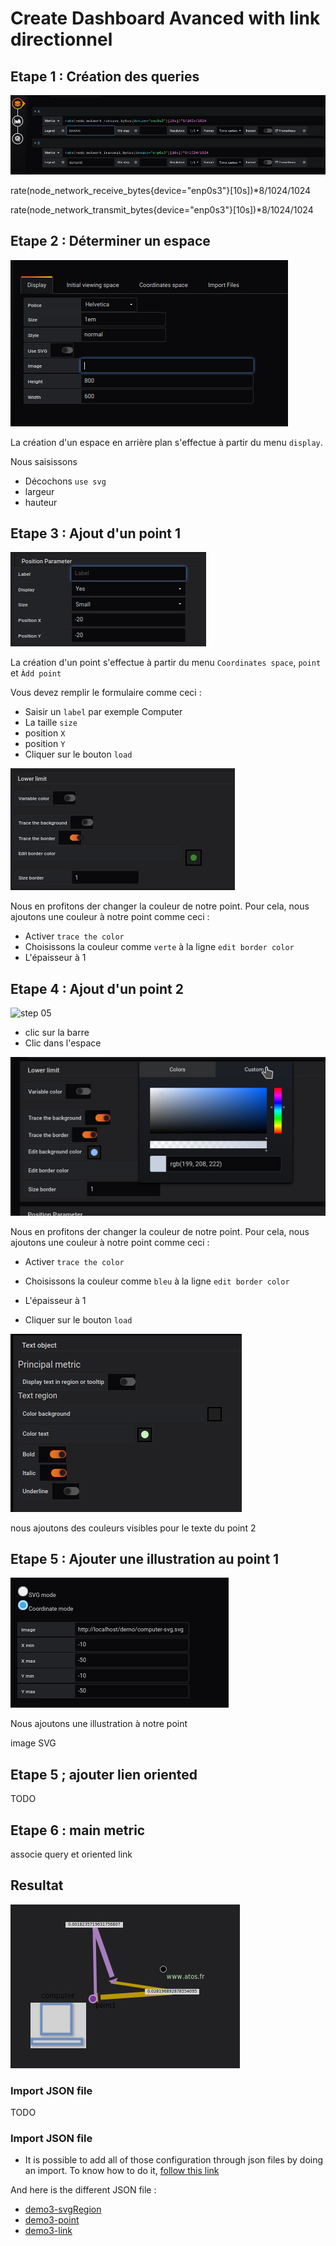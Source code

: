 # Create Dashboard Avanced with link  directionnel



## Etape 1 : Création des queries

![step 01](../../screenshots/demo/tutorial3/query.jpg)


rate(node_network_receive_bytes{device="enp0s3"}[10s])*8/1024/1024


rate(node_network_transmit_bytes{device="enp0s3"}[10s])*8/1024/1024




## Etape 2 : Déterminer un espace



![step 02](../../screenshots/demo/tutorial3/display.jpg)


La création d'un espace en arrière plan s'effectue à partir du menu `display`.

Nous saisissons 

- Décochons `use svg`
- largeur
- hauteur



## Etape 3 : Ajout d'un point 1

![step 03](../../screenshots/demo/tutorial3/point1.jpg)


La création d'un point s'effectue à partir du menu `Coordinates space`, `point` et `Àdd point`

Vous devez remplir le formulaire comme ceci : 

- Saisir un `label` par exemple Computer
- La taille `size`
- position `X`
- position `Y`
- Cliquer sur le bouton `load`




![step 04](../../screenshots/demo/tutorial3/point1-color.jpg)

Nous en profitons der changer la couleur de notre point. Pour cela, nous ajoutons une couleur à notre point comme ceci : 

- Activer `trace the color`
- Choisissons la couleur comme `verte` à la ligne `edit border color`
- L'épaisseur à 1



## Etape 4 : Ajout d'un point 2


![step 05](../../screenshots/demo/tutorial3/point2-sample.jpg)


- clic sur la barre
- Clic dans l'espace 




![step 06](../../screenshots/demo/tutorial3/point2-color.jpg)

Nous en profitons der changer la couleur de notre point. Pour cela, nous ajoutons une couleur à notre point comme ceci : 

- Activer `trace the color`
- Choisissons la couleur comme `bleu` à la ligne `edit border color`
- L'épaisseur à 1


- Cliquer sur le bouton `load`



![step 03](../../screenshots/demo/tutorial3/point2-text.jpg)

nous ajoutons des couleurs visibles pour le texte du point 2


## Etape 5 : Ajouter une illustration au point 1


![illustration1](../../screenshots/demo/tutorial3/illustration1.jpg)

Nous ajoutons une illustration à notre point

image SVG







## Etape 5 ; ajouter lien oriented


TODO


## Etape 6 : main metric


associe query et oriented link


## Resultat


![resultat](../../screenshots/demo/tutorial3/resultat.jpg)


### Import JSON file

TODO





### Import JSON file

- It is possible to add all of those configuration through json files by doing an import. To know how to do it, [follow this link](../editor/import.md)

And here is the different JSON file :
- [demo3-svgRegion](../../resource/demo3-region.json) 
- [demo3-point](../../resource/demo3-point.json)
- [demo3-link](../../resource/demo3-link.json)

